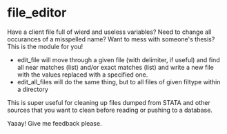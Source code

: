 # file_editor

Have a client file full of wierd and useless variables?  Need to change all occurances of a misspelled name?  Want to mess with someone's thesis?  This is the module for you!

+ edit_file will move through a given file (with delimiter, if useful) and find all near matches (list) and/or exact matches (list) and write a new file with the values replaced with a specified one.
+ edit_all_files will do the same thing, but to all files of given filtype within a directory



This is super useful for cleaning up files dumped from STATA and other sources that you want to clean before reading or pushing to a database.


Yaaay! Give me feedback please.
